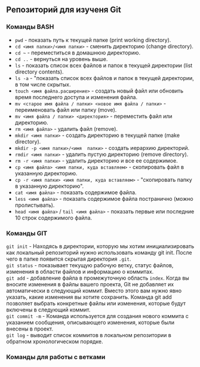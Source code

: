 ## Репозиторий для изученя Git

### Команды BASH

- ```pwd``` - показать путь к текущей папке (print working directory).  
- ```cd <имя папки>/<имя папки>``` - сменить директорию (change directory).  
- ```cd ~``` - переместиться в домашнюю директорию.  
- ```cd ..``` - вернуться на уровень выше.  
- ```ls``` - показать список всех файлов и папок в текущей директории (list directory contents).  
- ```ls -a``` - "показать список всех файлов и папок в текущей директории, в том числе скрытых.  
- ```touch <имя файла.расширение>``` - создать новый файл или обновить время последнего доступа и изменения файла.  
- ```mv <старое имя файла / папки> <новое имя файла / папки>``` - переименовать файл или папку (move).  
- ```mv <имя файла / папки> <директория>``` - переместить файл или директорию.  
- ```rm <имя файла>``` - удалить файл (remove).  
- ```mkdir <имя папки>``` - создать директорию в текущей папке (make directory).  
- ```mkdir -p <имя папки>/<имя  папки>``` - создать иерархию директорий.  
- ```rmdir <имя папки>``` - удалить пустую директорию (remove directory).  
- ```rm -r <имя папки>``` - удалить директорию и все ее содержимое.  
- ```cp <имя файла> <имя папки, куда вставляем>``` - скопировать файл в указанную директорию.  
- ```cp -r <имя папки> <имя папки, куда вставляем>``` - "скопировать папку в указанную директорию".  
- ```cat <имя файла>``` - показать содержимое файла.  
- ```less <имя файла>``` - показать содержимое файла постранично (можно пролистывать).  
- ```head <имя файла>``` / ```tail <имя файла>``` - показать первые или последние 10 строк содержимого файла.  

### Команды GIT

```git init``` - Находясь в директории, которую мы хотим инициализировать как локальный репозиторий нужно использовать команду git init. После чего в папке появится скрытая директория ```.git```.  
```git status``` - показывает текущую рабочую ветку, статус файлов, изменения в области файлов и информацию о коммитах.  
```git add``` - добавление файла в промежуточную область ```index```. Когда вы вносите изменения в файлы вашего проекта, Git не добавляет их автоматически в следующий коммит. Вместо этого вам нужно явно указать, какие изменения вы хотите сохранить. Команда git add позволяет выбрать конкретные файлы или изменения, которые будут включены в следующий коммит.  
```git commit -m``` - Команда используется для создания нового коммита с указанием сообщения, описывающего изменения, которые были внесены в проект.  
```git log``` - выводит список коммитов в локальном репозитории в обратном хронологическом порядке.  

### Команды для работы с ветками
